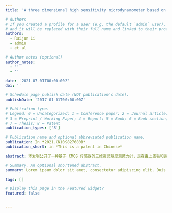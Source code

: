 ```yaml
---
title: 'A three dimensional high sensitivity microdynamometer based on CMOS sensor'

# Authors
# If you created a profile for a user (e.g. the default `admin` user), write the username (folder name) here
# and it will be replaced with their full name and linked to their profile.
authors:
  - Ruijun Li
  - admin
  - et al

# Author notes (optional)
author_notes:
  - ''
  - ''

date: '2021-07-01T00:00:00Z'
doi: ''

# Schedule page publish date (NOT publication's date).
publishDate: '2017-01-01T00:00:00Z'

# Publication type.
# Legend: 0 = Uncategorized; 1 = Conference paper; 2 = Journal article;
# 3 = Preprint / Working Paper; 4 = Report; 5 = Book; 6 = Book section;
# 7 = Thesis; 8 = Patent
publication_types: ['8']

# Publication name and optional abbreviated publication name.
publication: In *2021.CN109827680B*
publication_short: in *This is a patent in Chinese*

abstract: 本发明公开了一种基于 CMOS 传感器的三维高灵敏度测微力计，是在由上盖板和圆筒体形成的圆筒形内腔中设置测力单元和感测单元；测力单元为一片铍铜簧片，其具有外固定环和通过弹性梁相连的中心盘面，铍铜簧片利用外固定环支撑在上盖板上，在中心盘面的上表面测力探头，在中心盘面的下表面设置第一平面反射镜，第一平面反射镜的反射面水平向下；感测单元是在圆筒形内腔中设置激光器、第二平面反射镜、聚焦透镜和CMOS传感器；激光器的出射光依次经由第二平面反射镜和第一平面反射镜反射后入射到聚焦透镜，聚焦后的出射光入射至 CMOS 传感器的感光面，以 CMOS 传感器的输出信号为测微力计的输出检测信号。 本发明灵敏度高、量程可调、测量分辨率高、精度高。The invention presents A three dimensional high sensitivity microdynamometer based on CMOS sensor. The microdynamometer consists of a force measuring unit and a sensing unit in a cylindrical cavity formed by the upper cover plate and the cylinder body. The force measuring unit is a beryllium copper spring, which has an outer fixing ring and a central plate connected by an elastic beam. The beryllium copper spring is supported on the upper cover plate using the outer fixing ring, and a force measuring probe is provided on the upper surface of the central disc surface. A first plane reflector is provided on the lower surface of the central disk surface, and the reflecting surface of the first plane reflector is horizontal downward. The sensing unit is equipped with a laser, a second plane reflector, a focusing lens and a CMOS sensor in a cylindrical inner cavity. The output light of the laser is reflected by the second plane mirror and the first plane mirror in order, and then enters the focusing lens. The focused outgoing light is incident on the sensing surface of the CMOS sensor, and the output signal of the CMOS sensor is used as the output signal of the microdynamometer. The invention has high sensitivity, adjustable range, high measurement resolution and high accuracy.

# Summary. An optional shortened abstract.
summary: Lorem ipsum dolor sit amet, consectetur adipiscing elit. Duis posuere tellus ac convallis placerat. Proin tincidunt magna sed ex sollicitudin condimentum.

tags: []

# Display this page in the Featured widget?
featured: false


---
```


